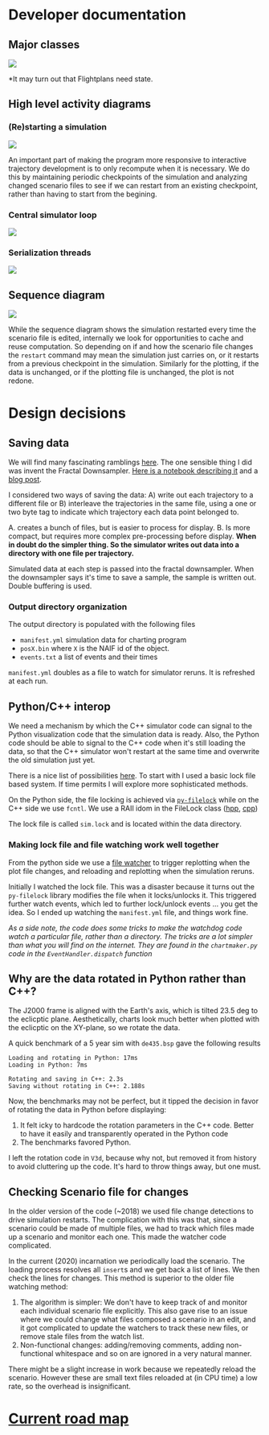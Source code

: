 # Developer documentation

## Major classes
![](uml/png/classes.png)

*It may turn out that Flightplans need state.

## High level activity diagrams

### (Re)starting a simulation
![](uml/png/startup.png)

An important part of making the program more responsive to interactive
trajectory development is to only recompute when it is necessary. We do this by
maintaining periodic checkpoints of the simulation and analyzing changed
scenario files to see if we can restart from an existing checkpoint, rather than
having to start from the begining.

### Central simulator loop
![](uml/png/simulatorloop.png)

### Serialization threads
![](uml/png/serialize.png)


## Sequence diagram

![](uml/png/sequence.png)

While the sequence diagram shows the simulation restarted every time the
scenario file is edited, internally we look for opportunities to
cache and reuse computation. So depending on if and how the scenario file
changes the `restart` command may mean the simulation just carries on, or it
restarts from a previous checkpoint in the simulation. Similarly for the
plotting, if the data is unchanged, or if the plotting file is unchanged, the
plot is not redone.


# Design decisions

## Saving data

We will find many fascinating ramblings [here](dev). The one sensible thing I
did was invent the Fractal Downsampler. [Here is a notebook describing
it](dev/adaptive-display-points.ipynb) and a [blog
post](https://kaushikghose.wordpress.com/2017/11/25/adaptively-downsampling-a-curve/).

I considered two ways of saving the data: A) write out each trajectory to a
different file or B) interleave the trajectories in the same file, using a one
or two byte tag to indicate which trajectory each data point belonged to. 

A. creates a bunch of files, but is easier to process for display. B. Is more
compact, but requires more complex pre-processing before display. **When in doubt
do the simpler thing. So the simulator writes out data into a directory with one
file per trajectory.**

Simulated data at each step is passed into the fractal downsampler. When the
downsampler says it's time to save a sample, the sample is written out. Double
buffering is used.

### Output directory organization
The output directory is populated with the following files 
- `manifest.yml` simulation data for charting program
- `posX.bin` where `X` is the NAIF id of the object.
- `events.txt` a list of events and their times

`manifest.yml` doubles as a file to watch for simulator reruns. It is refreshed
at each run.

## Python/C++ interop
We need a mechanism by which the C++ simulator code can signal to the Python
visualization code that the simulation data is ready. Also, the Python code
should be able to signal to the C++ code when it's still loading the data, so
that the C++ simulator won't restart at the same time and overwrite the old
simulation just yet.

There is a nice list of possibilities [here][so-ipc]. To start with I used a
basic lock file based system. If time permits I will explore more sophisticated
methods. 

[so-ipc]: https://softwareengineering.stackexchange.com/a/262932/108304

On the Python side, the file locking is achieved via
[`py-filelock`](https://pypi.org/project/filelock/) while on the C++ side we use
`fcntl`. We use a RAII idom in the FileLock class
([hpp](https://github.com/kghose/groho/tree/stable/src/simulator/filelock.hpp),
[cpp](https://github.com/kghose/groho/tree/stable/src/simulator/filelock.cpp))

The lock file is called `sim.lock` and is located within the data directory.

### Making lock file and file watching work well together
From the python side we use a [file watcher](https://pypi.org/project/watchdog/)
to trigger replotting when the plot file changes, and reloading and replotting
when the simulation reruns.

Initially I watched the lock file. This was a disaster because it turns out the
`py-filelock` library modifies the file when it locks/unlocks it. This triggered
further watch events, which led to further lock/unlock events ... you get the
idea. So I ended up watching the `manifest.yml` file, and things work fine.

_As a side note, the code does some tricks to make the watchdog code watch a
particular file, rather than a directory. The tricks are a lot simpler than what
you will find on the internet. They are found in the `chartmaker.py` code in the
`EventHandler.dispatch` function_


## Why are the data rotated in Python rather than C++?
The J2000 frame is aligned with the Earth's axis, which is tilted 23.5 deg to the
eclicptic plane. Aesthetically, charts look much better when plotted with the
eclicptic on the XY-plane, so we rotate the data.

A quick benchmark of a 5 year sim with `de435.bsp` gave the following results

```
Loading and rotating in Python: 17ms
Loading in Python: 7ms

Rotating and saving in C++: 2.3s 
Saving without rotating in C++: 2.188s
```

Now, the benchmarks may not be perfect, but it tipped the decision in favor of
rotating the data in Python before displaying:

1. It felt icky to hardcode the rotation parameters in the C++ code. Better to
   have it easily and transparently operated in the Python code
2. The benchmarks favored Python.

I left the rotation code in `V3d`, because why not, but removed it from history
to avoid cluttering up the code. It's hard to throw things away, but one must.

## Checking Scenario file for changes

In the older version of the code (~2018) we used file change detections to drive
simulation restarts. The complication with this was that, since a scenario could
be made of multiple files, we had to track which files made up a scenario and
monitor each one. This made the watcher code complicated.

In the current (2020) incarnation we periodically load the scenario. The loading
process resolves all `insert`s and we get back a list of lines. We then check
the lines for changes. This method is superior to the older file watching method: 

1. The algorithm is simpler: We don't have to keep track of and monitor each
   individual scenario file explicitly. This also gave rise to an issue where we
   could change what files composed a scenario in an edit, and it got
   complicated to update the watchers to track these new files, or remove stale
   files from the watch list.
2. Non-functional changes: adding/removing comments, adding non-functional
   whitespace and so on are ignored in a very natural manner. 

There might be a slight increase in work because we repeatedly reload the
scenario. However these are small text files reloaded at (in CPU time) a low
rate, so the overhead is insignificant.

# [Current road map](roadmap.md)